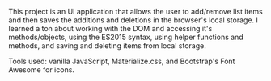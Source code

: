 This project is an UI application that allows the user to add/remove list items and then saves the additions and deletions 
in the browser's local storage. I learned a ton about working with the DOM and accessing it's methods/objects, using the ES2015 syntax, 
using helper functions and methods, and saving and deleting items from local storage.

Tools used: vanilla JavaScript, Materialize.css, and Bootstrap's Font Awesome for icons.
